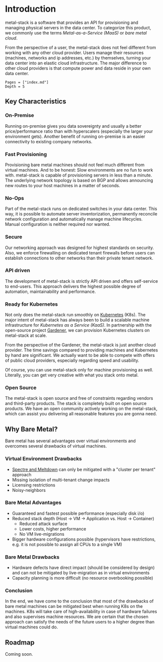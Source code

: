 # Introduction

metal-stack is a software that provides an API for provisioning and managing physical servers in the data center. To categorize this product, we commonly use the terms _Metal-as-a-Service (MaaS)_ or _bare metal cloud_.

From the perspective of a user, the metal-stack does not feel different from working with any other cloud provider. Users manage their resources (machines, networks and ip addresses, etc.) by themselves, turning your data center into an elastic cloud infrastructure. The major difference to other cloud providers is that compute power and data reside in your own data center.

```@contents
Pages = ["index.md"]
Depth = 5
```

## Key Characteristics

### On-Premise

Running on-premise gives you data sovereignty and usually a better price/performance ratio than with hyperscalers (especially the larger your environment gets). Another benefit of running on-premise is an easier connectivity to existing company networks.

### Fast Provisioning

Provisioning bare metal machines should not feel much different from virtual machines. And to be honest: Slow environments are no fun to work with. metal-stack is capable of provisioning servers in less than a minute. The underlying network topology is based on BGP and allows announcing new routes to your host machines in a matter of seconds.

### No-Ops

Part of the metal-stack runs on dedicated switches in your data center. This way, it is possible to automate server inventorization, permanently reconcile network configuration and automatically manage machine lifecycles. Manual configuration is neither required nor wanted.

### Secure

Our networking approach was designed for highest standards on security. Also, we enforce firewalling on dedicated tenant firewalls before users can establish connections to other networks than their private tenant network.

### API driven

The development of metal-stack is strictly API driven and offers self-service to end-users. This approach delivers the highest possible degree of automation, maintainability and performance.

### Ready for Kubernetes

Not only does the metal-stack run smoothly on [Kubernetes](https://kubernetes.io/) (K8s). The major intent of metal-stack has always been to build a scalable machine infrastructure for _Kubernetes as a Service (KaaS)_. In partnership with the open-source project [Gardener](https://gardener.cloud/), we can provision Kubernetes clusters on metal-stack at scale.

From the perspective of the Gardener, the metal-stack is just another cloud provider. The time savings compared to providing machines and Kubernetes by hand are significant. We actually want to be able to compete with offers of public cloud providers, especially regarding speed and usability.

Of course, you can use metal-stack only for machine provisioning as well. Literally, you can get very creative with what you stack onto metal.

### Open Source

The metal-stack is open source and free of constraints regarding vendors and third-party products. The stack is completely built on open source products. We have an open community actively working on the metal-stack, which can assist you delivering all reasonable features you are gonna need.

## Why Bare Metal?

Bare metal has several advantages over virtual environments and overcomes several drawbacks of virtual machines.

### Virtual Environment Drawbacks

- [Spectre and Meltdown](https://meltdownattack.com/) can only be mitigated with a "cluster per tenant" approach
- Missing isolation of multi-tenant change impacts
- Licensing restrictions
- Noisy-neighbors

### Bare Metal Advantages

- Guaranteed and fastest possible performance (especially disk i/o)
- Reduced stack depth (Host -> VM -> Application vs. Host -> Container)
  - Reduced attack surface
  - Lower costs, higher performance
  - No VM live-migrations
- Bigger hardware configurations possible (hypervisors have restrictions, e.g. it is not possible to assign all CPUs to a single VM)

### Bare Metal Drawbacks

- Hardware defects have direct impact (should be considered by design) and can not be mitigated by live-migration as in virtual environments
- Capacity planning is more difficult (no resource overbooking possible)

### Conclusion

In the end, we have come to the conclusion that most of the drawbacks of bare metal machines can be mitigated best when running K8s on the machines. K8s will take care of high-availability in case of hardware failures and also supervises machine resources. We are certain that the chosen approach can satisfy the needs of the future users to a higher degree than virtual machines could do.

## Roadmap

Coming soon.

